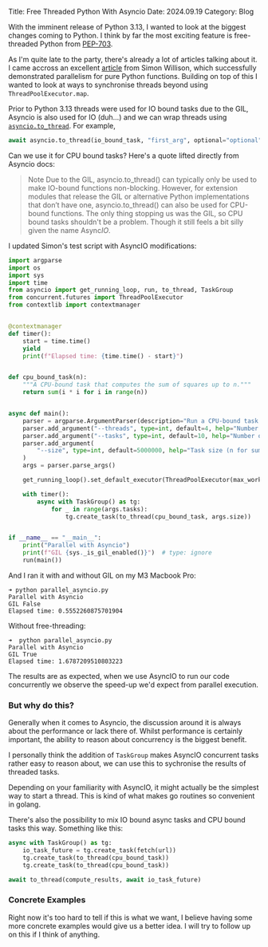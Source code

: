Title: Free Threaded Python With Asyncio
Date: 2024.09.19
Category: Blog

With the imminent release of Python 3.13, I wanted to look at the biggest changes coming to Python. I think by far the most exciting feature is free-threaded Python from [PEP-703](https://peps.python.org/pep-0703/).

As I'm quite late to the party, there's already a lot of articles talking about it. I came accross an excellent [article](https://til.simonwillison.net/python/trying-free-threaded-python) from Simon Willison, which successfully demonstrated parallelism for pure Python functions. Building on top of this I wanted to look at ways to synchronise threads beyond using `ThreadPoolExecutor.map`. 

Prior to Python 3.13 threads were used for IO bound tasks due to the GIL, Asyncio is also used for IO (duh...) and we can wrap threads using [`asyncio.to_thread`](https://docs.python.org/3/library/asyncio-task.html#asyncio.to_thread). For example,

```python
await asyncio.to_thread(io_bound_task, "first_arg", optional="optional")
```

Can we use it for CPU bound tasks? Here's a quote lifted directly from Asyncio docs:

> Note Due to the GIL, asyncio.to_thread() can typically only be used to make IO-bound functions non-blocking. However, for extension modules that release the GIL or alternative Python implementations that don’t have one, asyncio.to_thread() can also be used for CPU-bound functions.
The only thing stopping us was the GIL, so CPU bound tasks shouldn't be a problem. Though it still feels a bit silly given the name Async*IO*.

I updated Simon's test script with AsyncIO modifications:

```python
import argparse
import os
import sys
import time
from asyncio import get_running_loop, run, to_thread, TaskGroup
from concurrent.futures import ThreadPoolExecutor
from contextlib import contextmanager


@contextmanager
def timer():
    start = time.time()
    yield
    print(f"Elapsed time: {time.time() - start}")


def cpu_bound_task(n):
    """A CPU-bound task that computes the sum of squares up to n."""
    return sum(i * i for i in range(n))


async def main():
    parser = argparse.ArgumentParser(description="Run a CPU-bound task with threads")
    parser.add_argument("--threads", type=int, default=4, help="Number of threads")
    parser.add_argument("--tasks", type=int, default=10, help="Number of tasks")
    parser.add_argument(
        "--size", type=int, default=5000000, help="Task size (n for sum of squares)"
    )
    args = parser.parse_args()

    get_running_loop().set_default_executor(ThreadPoolExecutor(max_workers=args.threads))

    with timer():
        async with TaskGroup() as tg:
            for _ in range(args.tasks):
                tg.create_task(to_thread(cpu_bound_task, args.size))


if __name__ == "__main__":
    print("Parallel with Asyncio")
    print(f"GIL {sys._is_gil_enabled()}")  # type: ignore
    run(main())
```

And I ran it with and without GIL on my M3 Macbook Pro:
```
➜ python parallel_asyncio.py
Parallel with Asyncio
GIL False
Elapsed time: 0.5552260875701904
```

Without free-threading:
```
➜  python parallel_asyncio.py
Parallel with Asyncio
GIL True
Elapsed time: 1.6787209510803223
```
The results are as expected, when we use AsyncIO to run our code concurrently we observe the speed-up we'd expect from parallel execution.

### But why do this?
Generally when it comes to Asyncio, the discussion around it is always about the performance or lack there of. Whilst performance is certainly important, the ability to reason about concurrency is the biggest benefit.

I personally think the addition of `TaskGroup` makes AsyncIO concurrent tasks rather easy to reason about, we can use this to sychronise the results of threaded tasks. 

Depending on your familiarity with AsyncIO, it might actually be the simplest way to start a thread. This is kind of what makes go routines so convenient in golang.

There's also the possibility to mix IO bound async tasks and CPU bound tasks this way. Something like this:
```python
async with TaskGroup() as tg:
    io_task_future = tg.create_task(fetch(url))
    tg.create_task(to_thread(cpu_bound_task))
    tg.create_task(to_thread(cpu_bound_task))

await to_thread(compute_results, await io_task_future)
```

### Concrete Examples
Right now it's too hard to tell if this is what we want, I believe having some more concrete examples would give us a better idea. I will try to follow up on this if I think of anything.
